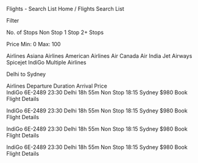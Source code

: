Flights - Search List
Home / Flights Search List

Filter

No. of Stops
Non Stop
1 Stop
2+ Stops

Price
Min: 0
Max: 100

Airlines
Asiana Airlines
American Airlines
Air Canada
Air India
Jet Airways
Spicejet
IndiGo
Multiple Airlines

Delhi to Sydney

Airlines         Departure         Duration          Arrival         Price  
IndiGo
6E-2489         23:30
Delhi           18h 55m
Non Stop        18:15
Sydney          $980
Book
Flight Details

IndiGo
6E-2489         23:30
Delhi           18h 55m
Non Stop        18:15
Sydney          $980
Book
Flight Details

IndiGo
6E-2489         23:30
Delhi           18h 55m
Non Stop        18:15
Sydney          $980
Book
Flight Details

IndiGo
6E-2489         23:30
Delhi           18h 55m
Non Stop        18:15
Sydney          $980
Book
Flight Details
